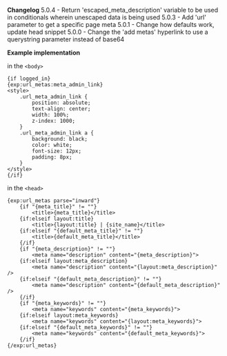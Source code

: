 **Changelog**
5.0.4 - Return 'escaped_meta_description' variable to be used in conditionals wherein unescaped data is being used
5.0.3 - Add 'url' parameter to get a specific page meta
5.0.1 - Change how defaults work, update head snippet
5.0.0 - Change the 'add metas' hyperlink to use a querystring parameter instead of base64

**Example implementation**

in the `<body>`

    {if logged_in}
    {exp:url_metas:meta_admin_link}
    <style>
        .url_meta_admin_link {
            position: absolute;
            text-align: center;
            width: 100%;
            z-index: 1000;
        }
        .url_meta_admin_link a {
            background: black;
            color: white;
            font-size: 12px;
            padding: 8px;
        }
    </style>
    {/if}

in the `<head>`

    {exp:url_metas parse="inward"}
        {if "{meta_title}" != ""}
            <title>{meta_title}</title>
        {if:elseif layout:title}
            <title>{layout:title} | {site_name}</title>
        {if:elseif "{default_meta_title}" != ""}
            <title>{default_meta_title}</title>
        {/if}
        {if "{meta_description}" != ""}
            <meta name="description" content="{meta_description}">
        {if:elseif layout:meta_description}
            <meta name="description" content="{layout:meta_description}" />
        {if:elseif "{default_meta_description}" != ""}
            <meta name="description" content="{default_meta_description}" />
        {/if}
        {if "{meta_keywords}" != ""}
            <meta name="keywords" content="{meta_keywords}">
        {if:elseif layout:meta_keywords}
            <meta name="keywords" content="{layout:meta_keywords}">
        {if:elseif "{default_meta_keywords}" != ""}
            <meta name="keywords" content="{default_meta_keywords}">
        {/if}
    {/exp:url_metas}

